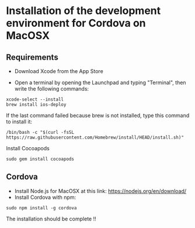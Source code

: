 # Installation of the development environment for Cordova on MacOSX

## Requirements

* Download Xcode from the App Store

* Open a terminal by opening the Launchpad and typing "Terminal", then write the following commands:

```
xcode-select --install
brew install ios-deploy
```

If the last command failed because brew is not installed, type this command to install it:
```
/bin/bash -c "$(curl -fsSL https://raw.githubusercontent.com/Homebrew/install/HEAD/install.sh)"
```

Install Cocoapods
```
sudo gem install cocoapods
```

## Cordova

* Install Node.js for MacOSX at this link: https://nodejs.org/en/download/
* Install Cordova with npm:
```
sudo npm install -g cordova
```

The installation should be complete !!